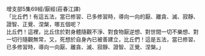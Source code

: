 增支部5集69經/厭經(莊春江譯)  
「比丘們！有這五法，當已修習、已多修習時，導向一向的厭、離貪、滅、寂靜、證智、正覺、涅槃，哪五個呢？  
比丘們！這裡，比丘住於對身體隨觀不淨、對食物厭逆想、對世間一切不樂想、對一切行隨觀無常，又，死想於自身內已被善建立，比丘們！這是五法，當已修習、已多修習時，導向一向厭、離貪、滅、寂靜、證智、正覺、涅槃。」  
  
  
